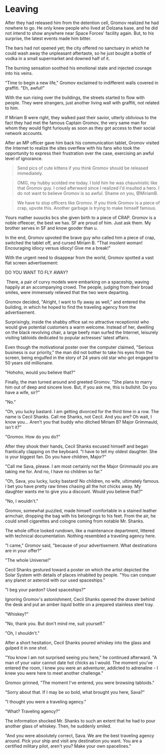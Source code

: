 # Leaving

After they had released him from the detention cell, Gromov realized he had nowhere to go. He only knew people who lived at Dolzana base, and he did not intend to show anywhere near Space Forces' facility again. But, to his surprise, the latest events made him bitter.

The bars had not opened yet; the city offered no sanctuary in which he could wash away the unpleasant aftertaste, so he just bought a bottle of vodka in a small supermarket and downed half of it.

The burning sensation soothed his emotional state and injected courage into his veins.

"Time to begin a new life," Gromov exclaimed to indifferent walls covered in graffiti. "Eh, awful!"

With the sun rising over the buildings, the streets started to flow with people. They were strangers, just another living wall with graffiti, not related to him.

If Miriam B were right, they walked past their savior, utterly oblivious to the fact they had met the famous Captain Gromov, the very same man for whom they would fight furiously as soon as they got access to their social network accounts.

After an MP officer gave him back his communication tablet, Gromov visited the Internet to realize the sites overflew with his fans who took the opportunity to express their frustration over the case, exercising an awful level of ignorance.

> Send pics of cute kittens if you think Gromov should be released immediately.

> OMG, my hubby scolded me today. I told him he was chauvinistic like that Gromov guy. I cried afterward since I realized I'd insulted a hero. I do not want to believe Gromov is so awful. Shame on you, @MiriamB.

> We have to stop officers like Gromov. If you think Gromov is a piece of crap, upvote this. Another garbage is trying to make himself famous.

Yours mather suuucks bcs she given birth to a piece of CRAP. Gromov is a noble offeecer, the best we has. SF are proud of him. Just ask them. My brother serves in SF and know gooder than u.

In the end, Gromov upvoted the brave guy who called him a piece of crap, switched the tablet off, and cursed Miriam B. "That insolent woman! Encouraging idiocy versus idiocy! Give me a break!"

With the urgent need to disappear from the world, Gromov spotted a vast flat screen advertisement:

DO YOU WANT TO FLY AWAY?

 There, a pair of curvy models were embarking on a spaceship, waving happily at an accompanying crowd. The people, judging from their broad smiles, were immensely relieved that the two were departing.

Gromov decided, "Alright, I want to fly away as well," and entered the building, in which he hoped to find the traveling agency from the advertisement.

Surprisingly, inside the shabby office sat no attractive receptionist who would give potential customers a warm welcome. Instead of her, dwelling on the black revolving chair, a large beefy man surfed the Internet, leisurely visiting tabloids dedicated to popular actresses' latest affairs.

Even though the motivational poster over the computer claimed, "Serious business is our priority," the man did not bother to take his eyes from the screen, being engulfed in the story of 24 years old star who got engaged to 50 years old millionaire.

"Hohoho, would you believe that?"

Finally, the man turned around and greeted Gromov. "She plans to marry him out of deep and sincere love. But, if you ask me, this is bullshit. Do you have a wife, sir?"

"No."

"Oh, you lucky bastard. I am getting divorced for the third time in a row. The name is Cecil Shanks. Call me Shanks, not Cecil. And you are? Oh wait, I know you... Aren't you that buddy who ditched Miriam B? Major Grimmauld, isn't it?"

"Gromov. How do you do?"

After they shook their hands, Cecil Shanks excused himself and began frantically clapping on the keyboard. "I have to tell my oldest daughter. She is your biggest fan. Do you have children, Major?"

"Call me Sava, please. I am most certainly not the Major Grimmauld you are taking me for. And no, I have no children so far."

"Oh, Sava, you lucky, lucky bastard! No children, no wife, ultimately famous. I bet you have pretty raw times chasing all the hot chicks away. My daughter wants me to give you a discount. Would you believe that?"

"No, I wouldn't."

Gromov, somewhat puzzled, made himself comfortable in a stained leather armchair, dropping the bag with his belongings to his feet. From the air, he could smell cigarettes and cologne coming from notable Mr. Shanks.

The whole office looked rundown, like a maintenance department, littered with technical documentation. Nothing resembled a traveling agency here.

"I came," Gromov said, "because of your advertisement. What destinations are in your offer?"

"The whole Universe!"

Cecil Shanks gestured toward a poster on which the artist depicted the Solar System with details of places inhabited by people. "You can conquer any planet or asteroid with our used spaceships."

"I beg your pardon? Used spaceships?"

Ignoring Gromov's astonishment, Cecil Shanks opened the drawer behind the desk and put an amber liquid bottle on a prepared stainless steel tray.

"Whiskey?"

"No, thank you. But don't mind me, suit yourself."

"Oh, I shouldn't."

After a short hesitation, Cecil Shanks poured whiskey into the glass and gulped it in one shot.

"You know I am not surprised seeing you here," he continued afterward. "A man of your valor cannot date hot chicks as I would. The moment you've entered the room, I knew you were an adventurer, addicted to adrenaline - I knew you were here to meet another challenge."

Gromov grinned, "The moment I've entered, you were browsing tabloids."

"Sorry about that. If I may be so bold, what brought you here, Sava?"

"I thought you were a traveling agency."

"What? Traveling agency?"

The information shocked Mr. Shanks to such an extent that he had to pour another glass of whiskey. Then, he suddenly smiled.

"And you were absolutely correct, Sava. We are the best traveling agency around. Pick your ship and visit any destination you want. You are a certified military pilot, aren't you? Make your own spacelines."
